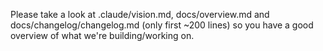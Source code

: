 Please take a look at .claude/vision.md, docs/overview.md and docs/changelog/changelog.md (only first ~200 lines) so you have a good overview of what we're building/working on.